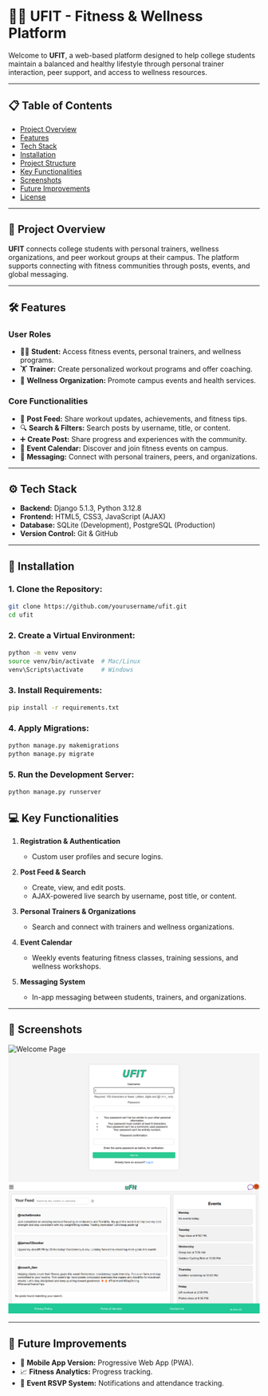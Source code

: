 # 🏋️‍♂️ UFIT - Fitness & Wellness Platform  

Welcome to **UFIT**, a web-based platform designed to help college students maintain a balanced and healthy lifestyle through personal trainer interaction, peer support, and access to wellness resources.  

---

## 📋 Table of Contents  
- [Project Overview](#project-overview)  
- [Features](#features)  
- [Tech Stack](#tech-stack)  
- [Installation](#installation)  
- [Project Structure](#project-structure)  
- [Key Functionalities](#key-functionalities)  
- [Screenshots](#screenshots)  
- [Future Improvements](#future-improvements)  
- [License](#license)  

---

## 🧭 Project Overview  

**UFIT** connects college students with personal trainers, wellness organizations, and peer workout groups at their campus. The platform supports connecting with fitness communities through posts, events, and global messaging.  

---

## 🛠️ Features  

### **User Roles**  
- 👨‍🎓 **Student:** Access fitness events, personal trainers, and wellness programs.  
- 🏋️ **Trainer:** Create personalized workout programs and offer coaching.  
- 🏥 **Wellness Organization:** Promote campus events and health services.  

### **Core Functionalities**  
- 📢 **Post Feed:** Share workout updates, achievements, and fitness tips.  
- 🔍 **Search & Filters:** Search posts by username, title, or content.  
- ➕ **Create Post:** Share progress and experiences with the community.  
- 📅 **Event Calendar:** Discover and join fitness events on campus.  
- 💬 **Messaging:** Connect with personal trainers, peers, and organizations.  

---

## ⚙️ Tech Stack  

- **Backend:** Django 5.1.3, Python 3.12.8  
- **Frontend:** HTML5, CSS3, JavaScript (AJAX)  
- **Database:** SQLite (Development), PostgreSQL (Production)  
- **Version Control:** Git & GitHub  

---

## 🚀 Installation  

### 1. Clone the Repository:  
```bash
git clone https://github.com/yourusername/ufit.git
cd ufit
```


### 2. Create a Virtual Environment:
```bash
python -m venv venv
source venv/bin/activate  # Mac/Linux
venv\Scripts\activate     # Windows
```

### 3. Install Requirements:
```bash
pip install -r requirements.txt
```

### 4. Apply Migrations:
```bash
python manage.py makemigrations
python manage.py migrate
```

### 5. Run the Development Server:
```bash
python manage.py runserver
```


## 💻 Key Functionalities  

1. **Registration & Authentication**  
   - Custom user profiles and secure logins.  

2. **Post Feed & Search**  
   - Create, view, and edit posts.  
   - AJAX-powered live search by username, post title, or content.  

3. **Personal Trainers & Organizations**  
   - Search and connect with trainers and wellness organizations.  

4. **Event Calendar**  
   - Weekly events featuring fitness classes, training sessions, and wellness workshops.  

5. **Messaging System**  
   - In-app messaging between students, trainers, and organizations.  

---

## 📸 Screenshots  
![Welcome Page](References/welcome.png "Welcome Page") 
![Registration Page](References/registration.png "Registration Page") 
![Home Page](References/homepage.png "Home Page") 

---

## 🔮 Future Improvements  

- 📲 **Mobile App Version:** Progressive Web App (PWA).  
- 📈 **Fitness Analytics:** Progress tracking.
- 📅 **Event RSVP System:** Notifications and attendance tracking.  

